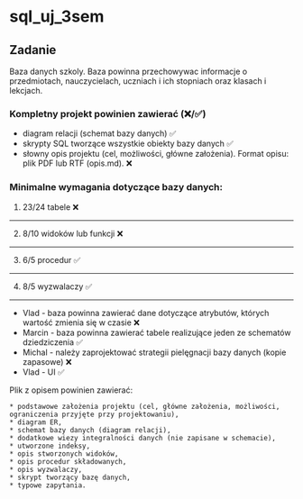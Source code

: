 # sql_uj_3sem

## Zadanie

Baza danych szkoly. Baza powinna przechowywac informacje o przedmiotach, nauczycielach,
uczniach i ich stopniach oraz klasach i lekcjach.

### Kompletny projekt powinien zawierać  (❌/✅)

* diagram relacji (schemat bazy danych) ✅
* skrypty SQL tworzące wszystkie obiekty bazy danych ✅
* słowny opis projektu (cel, możliwości, główne założenia). Format opisu: plik PDF lub RTF (opis.md). ❌

### Minimalne wymagania dotyczące bazy danych:

1. 23/24 tabele ❌
--- 
2. 8/10 widoków lub funkcji ❌
--- 
3. 6/5 procedur ✅
--- 
4. 8/5 wyzwalaczy ✅
---
* Vlad - baza powinna zawierać dane dotyczące atrybutów, których wartość zmienia się w czasie ❌
* Marcin - baza powinna zawierać tabele realizujące jeden ze schematów dziedziczenia ✅
* Michal - należy zaprojektować strategii pielęgnacji bazy danych (kopie zapasowe) ❌
* Vlad - UI ✅

Plik z opisem powinien zawierać:
```
* podstawowe założenia projektu (cel, główne założenia, możliwości, ograniczenia przyjęte przy projektowaniu),
* diagram ER,
* schemat bazy danych (diagram relacji),
* dodatkowe wiezy integralności danych (nie zapisane w schemacie),
* utworzone indeksy,
* opis stworzonych widoków,
* opis procedur składowanych,
* opis wyzwalaczy,
* skrypt tworzący bazę danych,
* typowe zapytania.
``` 
